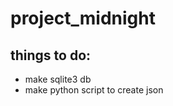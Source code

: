 project_midnight
================

things to do:
-------------
+ make sqlite3 db
+ make python script to create json 